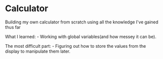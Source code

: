 # Calculator
Building my own calculator from scratch using all the knowledge I've gained thus far

What I learned:
    - Working with global variables(and how messey it can be).

The most difficult part:
    - Figuring out how to store the values from the display to manipulate them later.
